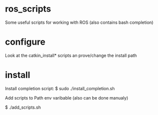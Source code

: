 # ros_scripts
Some useful scripts for working with ROS (also contains bash completion)


# configure
Look at the catkin_install* scripts an prove/change the install path

# install

Install completion script:
$ sudo ./install_completion.sh

Add scripts to Path env varibable (also can be done manualy)

$ ./add_scripts.sh
